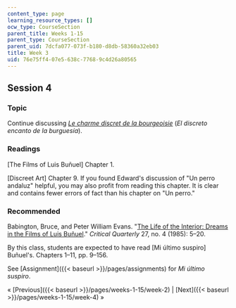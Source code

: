 ```yaml
---
content_type: page
learning_resource_types: []
ocw_type: CourseSection
parent_title: Weeks 1-15
parent_type: CourseSection
parent_uid: 7dcfa077-073f-b180-d8db-58360a32eb03
title: Week 3
uid: 76e75ff4-07e5-638c-7768-9c4d26a80565
---
```


Session 4
---------

### Topic

Continue discussing [_Le charme discret de la bourgeoisie_](http://www.imdb.com/title/tt0068361/?ref_=nv_sr_1) (_El discreto encanto de la burguesía_).

### Readings

\[The Films of Luis Buñuel\] Chapter 1.

\[Discreet Art\] Chapter 9. If you found Edward's discussion of "Un perro andaluz" helpful, you may also profit from reading this chapter. It is clear and contains fewer errors of fact than his chapter on "Un perro."

### Recommended

Babington, Bruce, and Peter William Evans. "[The Life of the Interior: Dreams in the Films of Luis Buñuel](http://onlinelibrary.wiley.com/doi/10.1111/j.1467-8705.1985.tb00810.x/abstract)." _Critical Quarterly_ 27, no. 4 (1985): 5–20.

By this class, students are expected to have read \[Mi último suspiro\] Buñuel's. Chapters 1–11, pp. 9–156.

See [Assignment]({{< baseurl >}}/pages/assignments) for _Mi último suspiro_.

« [Previous]({{< baseurl >}}/pages/weeks-1-15/week-2) | [Next]({{< baseurl >}}/pages/weeks-1-15/week-4) »